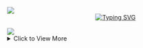 <img align="center" src="https://capsule-render.vercel.app/api?type=waving&color=4CAF50&height=70&section=header" />

<div align="center">
 <a href="https://git.io/typing-svg"><img src="https://readme-typing-svg.demolab.com?font=Line+Font&size=32&pause=1000&color=11F72D&center=true&vCenter=true&random=false&width=435&lines=Mobile+Engineer" alt="Typing SVG" /></a>
</div>

<br/>

<img align="center" src="https://capsule-render.vercel.app/api?type=waving&color=4CAF50&height=70&section=footer"/>
<details>
  <summary>Click to View More</summary>
 <div style="display: flex; justify-content: space-between;">
  <div style="flex: 1;">
    <a href="https://git.io/typing-svg">
      <img src="https://readme-typing-svg.demolab.com?font=Bebas+Neue&size=24&pause=1000&color=11F72D&center=true&vCenter=true&random=false&width=435&lines=Streak+Stats" alt="Typing SVG" />
    </a>
  </div>
  <div style="flex: 1;">
    <a href="https://git.io/streak-stats">
      <img src="https://streak-stats.demolab.com?user=TheAlfran&theme=android-dark&hide_border=true" alt="GitHub Streak" />
    </a>
  </div>
</div>

</details>


<!---
TheAlfran/TheAlfran is a ✨ special ✨ repository because its `README.md` (this file) appears on your GitHub profile.
You can click the Preview link to take a look at your changes.
--->
